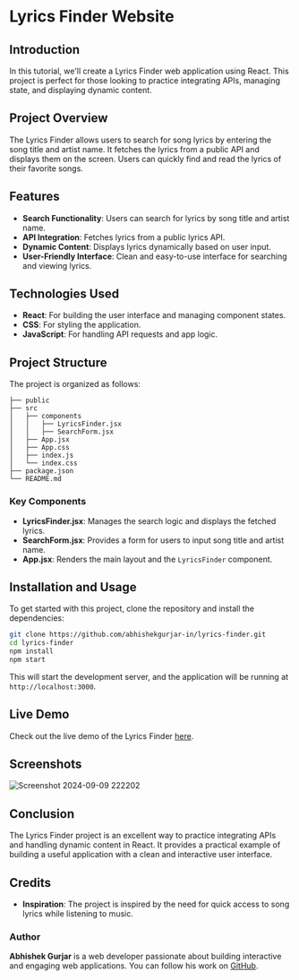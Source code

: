 

# Lyrics Finder Website

## Introduction

In this tutorial, we'll create a Lyrics Finder web application using React. This project is perfect for those looking to practice integrating APIs, managing state, and displaying dynamic content.

## Project Overview

The Lyrics Finder allows users to search for song lyrics by entering the song title and artist name. It fetches the lyrics from a public API and displays them on the screen. Users can quickly find and read the lyrics of their favorite songs.

## Features

- **Search Functionality**: Users can search for lyrics by song title and artist name.
- **API Integration**: Fetches lyrics from a public lyrics API.
- **Dynamic Content**: Displays lyrics dynamically based on user input.
- **User-Friendly Interface**: Clean and easy-to-use interface for searching and viewing lyrics.

## Technologies Used

- **React**: For building the user interface and managing component states.
- **CSS**: For styling the application.
- **JavaScript**: For handling API requests and app logic.

## Project Structure

The project is organized as follows:

```
├── public
├── src
│   ├── components
│   │   ├── LyricsFinder.jsx
│   │   ├── SearchForm.jsx
│   ├── App.jsx
│   ├── App.css
│   ├── index.js
│   └── index.css
├── package.json
└── README.md
```

### Key Components

- **LyricsFinder.jsx**: Manages the search logic and displays the fetched lyrics.
- **SearchForm.jsx**: Provides a form for users to input song title and artist name.
- **App.jsx**: Renders the main layout and the `LyricsFinder` component.


## Installation and Usage

To get started with this project, clone the repository and install the dependencies:

```bash
git clone https://github.com/abhishekgurjar-in/lyrics-finder.git
cd lyrics-finder
npm install
npm start
```

This will start the development server, and the application will be running at `http://localhost:3000`.

## Live Demo

Check out the live demo of the Lyrics Finder [here](https://lyrics-finder-in.netlify.app/).

## Screenshots

![Screenshot 2024-09-09 222202](https://github.com/user-attachments/assets/02f49de4-38df-4b59-8394-2027c29631a4)

## Conclusion

The Lyrics Finder project is an excellent way to practice integrating APIs and handling dynamic content in React. It provides a practical example of building a useful application with a clean and interactive user interface.

## Credits

- **Inspiration**: The project is inspired by the need for quick access to song lyrics while listening to music.

### Author

**Abhishek Gurjar** is a web developer passionate about building interactive and engaging web applications. You can follow his work on [GitHub](https://github.com/abhishekgurjar-in).

